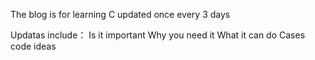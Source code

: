The blog is for learning C
  updated once every 3 days
 
Updatas include：
  Is it important
  Why you need it
  What it can do
  Cases
    code
    ideas
  
